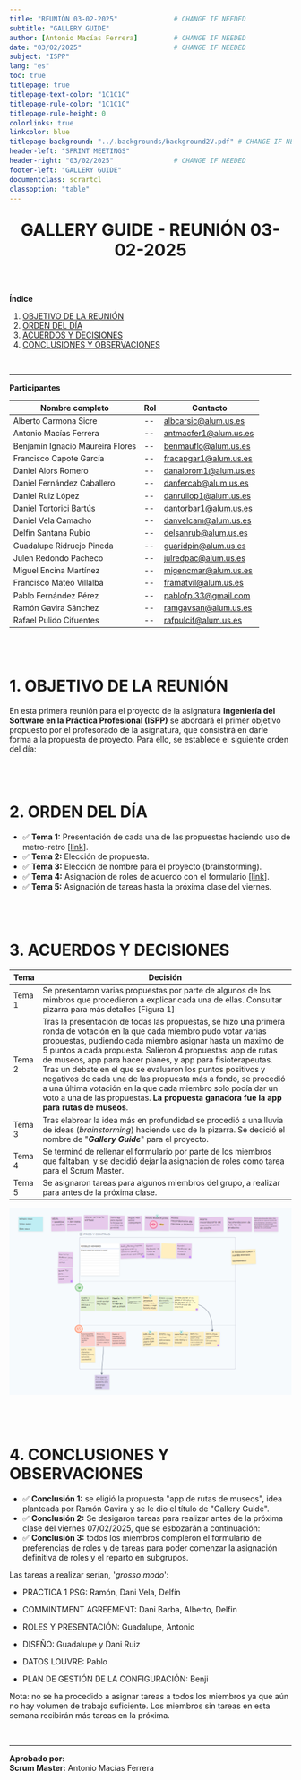 ```yaml
---
title: "REUNIÓN 03-02-2025"              # CHANGE IF NEEDED
subtitle: "GALLERY GUIDE"
author: [Antonio Macías Ferrera]         # CHANGE IF NEEDED
date: "03/02/2025"                       # CHANGE IF NEEDED
subject: "ISPP"
lang: "es"
toc: true
titlepage: true
titlepage-text-color: "1C1C1C"
titlepage-rule-color: "1C1C1C"
titlepage-rule-height: 0
colorlinks: true
linkcolor: blue
titlepage-background: "../.backgrounds/background2V.pdf" # CHANGE IF NEEDED
header-left: "SPRINT MEETINGS"
header-right: "03/02/2025"               # CHANGE IF NEEDED
footer-left: "GALLERY GUIDE"
documentclass: scrartcl
classoption: "table"  
---
```


<!-- COMMENT THIS WHEN EXPORTING TO PDF -->
<p align="center" style="font-size: 30px; font-weight: bold;">
  GALLERY GUIDE  -  REUNIÓN 03-02-2025
</p>

<br>

**Índice**
1. [OBJETIVO DE LA REUNIÓN](#1-objetivo-de-la-reunión)
2. [ORDEN DEL DÍA](#2-orden-del-día)
3. [ACUERDOS Y DECISIONES](#3-acuerdos-y-decisiones)
4. [CONCLUSIONES Y OBSERVACIONES](#4-conclusiones-y-observaciones)
<!-- COMMENT WHEN EXPORTING TO PDF -->

<br>

---

**Participantes**

| Nombre completo | Rol | Contacto |
|----------------|-----|----------|
| Alberto Carmona Sicre | -- | albcarsic@alum.us.es |
| Antonio Macías Ferrera | -- | antmacfer1@alum.us.es |
| Benjamín Ignacio Maureira Flores | -- | benmauflo@alum.us.es |
| Francisco Capote García | -- | fracapgar1@alum.us.es |
| Daniel Alors Romero | -- | danalorom1@alum.us.es |
| Daniel Fernández Caballero | -- | danfercab@alum.us.es |
| Daniel Ruiz López | -- | danruilop1@alum.us.es |
| Daniel Tortorici Bartús | -- | dantorbar1@alum.us.es |
| Daniel Vela Camacho | -- | danvelcam@alum.us.es |
| Delfín Santana Rubio | -- | delsanrub@alum.us.es |
| Guadalupe Ridruejo Pineda | -- | guaridpin@alum.us.es |
| Julen Redondo Pacheco | -- | julredpac@alum.us.es |
| Miguel Encina Martínez | -- | migencmar@alum.us.es |
| Francisco Mateo Villalba | -- | framatvil@alum.us.es |
| Pablo Fernández Pérez | -- | pablofp.33@gmail.com |
| Ramón Gavira Sánchez | -- | ramgavsan@alum.us.es |
| Rafael Pulido Cifuentes | -- | rafpulcif@alum.us.es |

<br>

<br>


# **1. OBJETIVO DE LA REUNIÓN**

En esta primera reunión para el proyecto de la asignatura **Ingeniería del Software en la Práctica Profesional (ISPP)** se abordará el primer objetivo propuesto por el profesorado de la asignatura, que consistirá en darle forma a la propuesta de proyecto. Para ello, se establece el siguiente orden del día:

<br>

<br>


# **2. ORDEN DEL DÍA**

- ✅ **Tema 1:** Presentación de cada una de las propuestas haciendo uso de metro-retro [[link](https://metroretro.io/BOIOZAZIA0Z8)].
- ✅ **Tema 2:** Elección de propuesta.
- ✅ **Tema 3:** Elección de nombre para el proyecto (brainstorming).
- ✅ **Tema 4:** Asignación de roles de acuerdo con el formulario [[link](https://forms.office.com/Pages/ResponsePage.aspx?id=TmhK77WBHEmpjsezG-bEaVgwChHdlA5NsL3NLOJGx-NUOVI2WldLNjBRUEJCNUpISkMwRU1ITFJVQy4u)].
- ✅ **Tema 5:** Asignación de tareas hasta la próxima clase del viernes.

<br>

<br>


# **3. ACUERDOS Y DECISIONES**

| Tema | Decisión |
|------|----------|
| Tema 1 | Se presentaron varias propuestas por parte de algunos de los mimbros que procedieron a explicar cada una de ellas. Consultar pizarra para más detalles [Figura 1] |
| Tema 2 | Tras la presentación de todas las propuestas, se hizo una primera ronda de votación en la que cada miembro pudo votar varias propuestas, pudiendo cada miembro asignar hasta un maximo de 5 puntos a cada propuesta. Salieron 4 propuestas: app de rutas de museos, app para hacer planes, y app para fisioterapeutas. Tras un debate en el que se evaluaron los puntos positivos y negativos de cada una de las propuesta más a fondo, se procedió a una última votación en la que cada miembro solo podía dar un voto a una de las propuestas. **La propuesta ganadora fue la app para rutas de museos**. |
| Tema 3 | Tras elabroar la idea más en profundidad se procedió a una lluvia de ideas (*brainstorming*) haciendo uso de la pizarra. Se decició el nombre de "***Gallery Guide***" para el proyecto.|
| Tema 4 | Se terminó de rellenar el formulario por parte de los miembros que faltaban, y se decidió dejar la asignación de roles como tarea para el Scrum Master. |
| Tema 5 | Se asignaron tareas para algunos miembros del grupo, a realizar para antes de la próxima clase. |

![Pizarra grupal usada para las distintas dinámicas de la reunión](../.img/reunion_03-02-2024.png)

<br>

<br>


# **4. CONCLUSIONES Y OBSERVACIONES**

- ✅ **Conclusión 1:** se eligió la propuesta "app de rutas de museos", idea planteada por Ramón Gavira y se le dio el título de "Gallery Guide".
- ✅ **Conclusión 2:** Se desigaron tareas para realizar antes de la próxima clase del viernes 07/02/2025, que se esbozarán a continuación: 
- ✅ **Conclusión 3:** todos los miembros compleron el formulario de preferencias de roles y de tareas para poder comenzar la asignación definitiva de roles y el reparto en subgrupos.

Las tareas a realizar serían, '*grosso modo*':

- PRACTICA 1 PSG: Ramón, Dani Vela, Delfín

- ⁠COMMINTMENT AGREEMENT: Dani Barba, Alberto, Delfin

- ⁠ROLES Y PRESENTACIÓN: Guadalupe, Antonio

- ⁠DISEÑO: Guadalupe y Dani Ruiz

- ⁠DATOS LOUVRE: Pablo

- ⁠PLAN DE GESTIÓN DE LA CONFIGURACIÓN: Benji


Nota: no se ha procedido a asignar tareas a todos los miembros ya que aún no hay volumen de trabajo suficiente. Los miembros sin tareas en esta semana recibirán más tareas en la próxima.
<br>

<br>


---

**Aprobado por:**  
**Scrum Master:** Antonio Macías Ferrera
